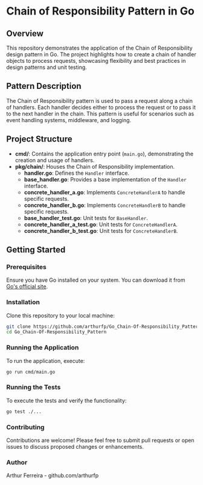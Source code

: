 # Chain of Responsibility Pattern in Go

## Overview
This repository demonstrates the application of the Chain of Responsibility design pattern in Go. The project highlights how to create a chain of handler objects to process requests, showcasing flexibility and best practices in design patterns and unit testing.

## Pattern Description
The Chain of Responsibility pattern is used to pass a request along a chain of handlers. Each handler decides either to process the request or to pass it to the next handler in the chain. This pattern is useful for scenarios such as event handling systems, middleware, and logging.

## Project Structure
- **cmd/**: Contains the application entry point (`main.go`), demonstrating the creation and usage of handlers.
- **pkg/chain/**: Houses the Chain of Responsibility implementation.
  - **handler.go**: Defines the `Handler` interface.
  - **base_handler.go**: Provides a base implementation of the `Handler` interface.
  - **concrete_handler_a.go**: Implements `ConcreteHandlerA` to handle specific requests.
  - **concrete_handler_b.go**: Implements `ConcreteHandlerB` to handle specific requests.
  - **base_handler_test.go**: Unit tests for `BaseHandler`.
  - **concrete_handler_a_test.go**: Unit tests for `ConcreteHandlerA`.
  - **concrete_handler_b_test.go**: Unit tests for `ConcreteHandlerB`.

## Getting Started

### Prerequisites
Ensure you have Go installed on your system. You can download it from [Go's official site](https://golang.org/dl/).

### Installation
Clone this repository to your local machine:
```bash
git clone https://github.com/arthurfp/Go_Chain-Of-Responsibility_Pattern.git
cd Go_Chain-Of-Responsibility_Pattern
```

### Running the Application
To run the application, execute:
```bash
go run cmd/main.go
```

### Running the Tests
To execute the tests and verify the functionality:
```bash
go test ./...
```

### Contributing
Contributions are welcome! Please feel free to submit pull requests or open issues to discuss proposed changes or enhancements.

### Author
Arthur Ferreira - github.com/arthurfp